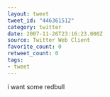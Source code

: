 ```yaml
---
layout: tweet
tweet_id: "446361512"
category: twitter
date: 2007-11-26T23:16:23.000Z
source: Twitter Web Client
favorite_count: 0
retweet_count: 0
tags:
- tweet
---
```


i want some redbull
